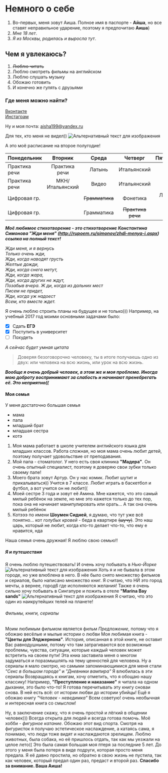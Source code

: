 # Немного о себе #
1. Во-первых, меня зовут Аиша. Полное имя в паспорте - **Айша**, но все ставят неправильное ударение, поэтому я предпочитаю **Аиша**)
2. *Мне 18 лет*.
3. _Я из Москвы, родилась и выросла тут_.
## Чем я увлекаюсь? 
1. ~~Люблю читать~~
2. Люблю смотреть фильмы на английском
3. Люблю слушать музыку
4. Обожаю готовить
5. И конечно же гулять с друзьями
### Где меня можно найти? ###
 [Вконтакте](https://vk.com/id185057900)           
 [Инстаграм](https://www.instagram.com/aisha_kaplanova/)
 
 Ну и моя почта: <aisha199@yandex.ru>
 
 Для тех, кто меня не видел))
 ![Альтернативный текст для изображения](https://pp.userapi.com/c840133/v840133103/63cdc/_kZk-CTB2BQ.jpg)

А это моё расписание на второе полугодие!
 
 |  Понедельник    | Вторник    | Среда    | Четверг    | Пятница    | 
| :----------- | :----------: | :----------: | :----------: | -----------: |
| Практика речи | Практика речи | Латынь | Итальянский |
| Практика речи | МКН/Итальянский | Видео | Итальянский |
| Цифровая гр. |                  | ~~Грамматика~~ | Фонетика | Лекция МКН |
| Цифровая гр. |                  | Грамматика |  ~~Практика речи~~ |

*__Моё любимое стихотворение - это стихотворение Константина Симонова "Жди меня"
(http://rupoem.ru/simonov/zhdi-menya-i.aspx) ссылка на полный текст!__*

*Жди меня, и я вернусь  
Только очень жди,  
Жди, когда наводят грусть  
Желтые дожди,  
Жди, когда снега метут,  
Жди, когда жара,  
Жди, когда других не ждут,  
Позабыв вчера.  Ж
ди, когда из дальних мест  
Писем не придет,  
Жди, когда уж надоест  
Всем, кто вместе ждет.*

Я очень люблю строить планы на будущее и не только)))
Например, на учебный 2017 год моими основными задачами было:
- [x] Сдать **ЕГЭ**
- [x] Поступить в университет
- [ ] Похудеть

_А сейчас будет умная цитата_
>Доверяя безоговорочно человеку, ты в итоге получаешь одно из двух: или человека на всю жизнь, или урок на всю жизнь.

*__Вообще я очень добрый человек, в этом же и моя проблема. Иногда мою доброту воспринимают за слабость и начинают пренебрегать её. Это неприятно((__*
#### Моя семья ####
У меня достаточно большая семья
- мама
- папа
- младший брат
- младшая сестра
- котэ

1. Моя мама работает в школе учителем английского языка для младших классов. Работа сложная, но моя мама очень любит детей, поэтому получает удовольствие от преподавания.
2. Мой папа - стоматолог. У него есть своя клиника **"Мадера"**. Он очень опытный специалист, поэтому я доверяю свои зубки только своему папе!
3. Моего брата зовут Артур. Он у нас комик. Любит шутит и прикалываться)) Учится в 7 классе. Любит играть в баскетбол и футбол, а вот учится он не любит((
4. Моей сестре 3 года и зовут её Амина. Мне кажется, что это самый милый ребёнок на земле, но мне это кажется только до тех пор, пока она не начинает манипулировать или орать... А так она очень милый ребёнок
5. Котэээ по имени **Шоумен Сидней**, я думаю, что тут уже всё понятно... кот *голубых кровей* - беда в квартире ~~(шучу)~~. Это наш царь, который не любит, когда кто-то делает что-то, что ему е нравится, нда

Наша семья очень дружная! Я люблю свою семью!!
##### Я и путешествия #####
Я очень люблю путешествовать! И очень хочу побывать в _Нью-Йорке_
![Альтернативный текст для изображения](http://russian-tours-usa.com/wp-content/uploads/2016/09/TIMES-SQUARE.jpg)
Хоть я и не бывала в этом городе, но уже влюблена в него. В нёе было снято множество фильмов и сериалов, было написано множество книг. Я считаю, что НЙ это город мечты, а вернее, город6 где исполняются желания!
Также я очень сильно хочу побывать в Сингапуре и пожить в отеле **"Marina Bay sands"** 
![Альтернативный текст для изображения](https://avatars.mds.yandex.net/get-pdb/881477/ec66a8c7-9f60-4cbd-b62f-4be3001c1deb/s800)
Я считаю, что это один из наикрутейших телей на планете!
###### Фильмы, книги, сериалы ######
Моим любимым фильмом является фильм _Предложение_, потому что я обожаю весёлые и мылые истории о любви
Моя любимая книга - **"Цветы для Элджернона"**. История, описанная в этой книге, не оставит Вас равнодушными, потому что там затрагиваются все возможные проблемы, чувства, ситуации, которые каждый человек может встретить на своем пути! Эта книа заставила меня о многом задуматься и поразмышлять на тему ценностей для человека.
Ну а сериалы я мало смотрю, но самыми запоминающимися для меня стали *"Секс в большом городе"* и *"Дневники вампира"* 
Я влюбилась в эти сериалы
Возвращаясь к книгам, хочу отметить, что я обощаю нашу классику! Например, **"Преступление и наказание"** я читала на одном дыхании, это было что-то! Я готова перечитывать эту книгу сноваи снова. В ней есть всё: от истории любви до истории убийцы!
Ещё я обожаю книгу _"Человек - неведимка"_ Всем советую! очень необычная и интересная книга со смыслом!

Ну, в заключение скажу, что я очень простой и лёгкий в общении человек))) Всегда открыта для людей и всегда готова помочь. Моё хобби - _фигурное катание_. Обожаю этот вид спорта. Смотря на фигуристок я получаю эстетическое наслаждение, а катаясь сама, я понимаю, что люди тоже видят и наслаждаются зрелищем. Люблю животных, была собака, но её пришлось отдать, так как мы уезжали на целое лето(( Это была самая большая моя птеря за последние 5 лет. До этого у меня была потеря в виде подруги, которая просто меня предала. Я её давно простила, но обратно в свою жизнь не пустила, так как человек, который предал один раз, предаст и второй раз. 
**Спасибо за внимание. Ваша Аиша!**
